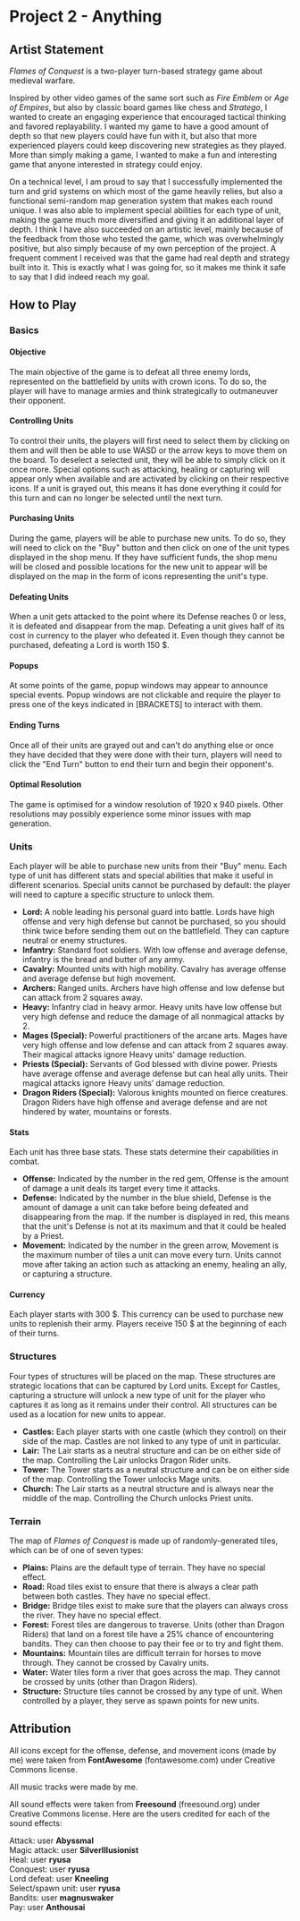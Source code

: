 # Project 2 - Anything

## Artist Statement

_Flames of Conquest_ is a two-player turn-based strategy game about medieval warfare.

Inspired by other video games of the same sort such as _Fire Emblem_ or _Age of Empires_, but also by classic board games like chess and _Stratego_, I wanted to create an engaging experience that encouraged tactical thinking and favored replayability. I wanted my game to have a good amount of depth so that new players could have fun with it, but also that more experienced players could keep discovering new strategies as they played. More than simply making a game, I wanted to make a fun and interesting game that anyone interested in strategy could enjoy.

On a technical level, I am proud to say that I successfully implemented the turn and grid systems on which most of the game heavily relies, but also a functional semi-random map generation system that makes each round unique. I was also able to implement special abilities for each type of unit, making the game much more diversified and giving it an additional layer of depth. I think I have also succeeded on an artistic level, mainly because of the feedback from those who tested the game, which was overwhelmingly positive, but also simply because of my own perception of the project. A frequent comment I received was that the game had real depth and strategy built into it. This is exactly what I was going for, so it makes me think it safe to say that I did indeed reach my goal.

## How to Play

### Basics

#### Objective

The main objective of the game is to defeat all three enemy lords, represented on the battlefield by units with crown icons. To do so, the player will have to manage armies and think strategically to outmaneuver their opponent.

#### Controlling Units

To control their units, the players will first need to select them by clicking on them and will then be able to use WASD or the arrow keys to move them on the board. To deselect a selected unit, they will be able to simply click on it once more. Special options such as attacking, healing or capturing will appear only when available and are activated by clicking on their respective icons. If a unit is grayed out, this means it has done everything it could for this turn and can no longer be selected until the next turn.

#### Purchasing Units

During the game, players will be able to purchase new units. To do so, they will need to click on the "Buy" button and then click on one of the unit types displayed in the shop menu. If they have sufficient funds, the shop menu will be closed and possible locations for the new unit to appear will be displayed on the map in the form of icons representing the unit's type.

#### Defeating Units

When a unit gets attacked to the point where its Defense reaches 0 or less, it is defeated and disappear from the map. Defeating a unit gives half of its cost in currency to the player who defeated it. Even though they cannot be purchased, defeating a Lord is worth 150 \$.

#### Popups

At some points of the game, popup windows may appear to announce special events. Popup windows are not clickable and require the player to press one of the keys indicated in [BRACKETS] to interact with them.

#### Ending Turns

Once all of their units are grayed out and can't do anything else or once they have decided that they were done with their turn, players will need to click the "End Turn" button to end their turn and begin their opponent's.

#### Optimal Resolution

The game is optimised for a window resolution of 1920 x 940 pixels. Other resolutions may possibly experience some minor issues with map generation.

### Units

Each player will be able to purchase new units from their "Buy" menu. Each type of unit has different stats and special abilities that make it useful in different scenarios. Special units cannot be purchased by default: the player will need to capture a specific structure to unlock them.

- **Lord:** A noble leading his personal guard into battle. Lords have high offense and very high defense but cannot be purchased, so you should think twice before sending them out on the battlefield. They can capture neutral or enemy structures.
- **Infantry:** Standard foot soldiers. With low offense and average defense, infantry is the bread and butter of any army.
- **Cavalry:** Mounted units with high mobility. Cavalry has average offense and average defense but high movement.
- **Archers:** Ranged units. Archers have high offense and low defense but can attack from 2 squares away.
- **Heavy:** Infantry clad in heavy armor. Heavy units have low offense but very high defense and reduce the damage of all nonmagical attacks by 2.
- **Mages (Special):** Powerful practitioners of the arcane arts. Mages have very high offense and low defense and can attack from 2 squares away. Their magical attacks ignore Heavy units’ damage reduction.
- **Priests (Special):** Servants of God blessed with divine power. Priests have average offense and average defense but can heal ally units. Their magical attacks ignore Heavy units’ damage reduction.
- **Dragon Riders (Special):** Valorous knights mounted on fierce creatures. Dragon Riders have high offense and average defense and are not hindered by water, mountains or forests.

#### Stats

Each unit has three base stats. These stats determine their capabilities in combat.

- **Offense:** Indicated by the number in the red gem, Offense is the amount of damage a unit deals its target every time it attacks.
- **Defense:** Indicated by the number in the blue shield, Defense is the amount of damage a unit can take before being defeated and disappearing from the map. If the number is displayed in red, this means that the unit's Defense is not at its maximum and that it could be healed by a Priest.
- **Movement:** Indicated by the number in the green arrow, Movement is the maximum number of tiles a unit can move every turn. Units cannot move after taking an action such as attacking an enemy, healing an ally, or capturing a structure.

#### Currency

Each player starts with 300 \$. This currency can be used to purchase new units to replenish their army. Players receive 150 \$ at the beginning of each of their turns.

### Structures

Four types of structures will be placed on the map. These structures are strategic locations that can be captured by Lord units. Except for Castles, capturing a structure will unlock a new type of unit for the player who captures it as long as it remains under their control. All structures can be used as a location for new units to appear.

- **Castles:** Each player starts with one castle (which they control) on their side of the map. Castles are not linked to any type of unit in particular.
- **Lair:** The Lair starts as a neutral structure and can be on either side of the map. Controlling the Lair unlocks Dragon Rider units.
- **Tower:** The Tower starts as a neutral structure and can be on either side of the map. Controlling the Tower unlocks Mage units.
- **Church:** The Lair starts as a neutral structure and is always near the middle of the map. Controlling the Church unlocks Priest units.

### Terrain

The map of _Flames of Conquest_ is made up of randomly-generated tiles, which can be of one of seven types:

- **Plains:** Plains are the default type of terrain. They have no special effect.
- **Road:** Road tiles exist to ensure that there is always a clear path between both castles. They have no special effect.
- **Bridge:** Bridge tiles exist to make sure that the players can always cross the river. They have no special effect.
- **Forest:** Forest tiles are dangerous to traverse. Units (other than Dragon Riders) that land on a forest tile have a 25% chance of encountering bandits. They can then choose to pay their fee or to try and fight them.
- **Mountains:** Mountain tiles are difficult terrain for horses to move through. They cannot be crossed by Cavalry units.
- **Water:** Water tiles form a river that goes across the map. They cannot be crossed by units (other than Dragon Riders).
- **Structure:** Structure tiles cannot be crossed by any type of unit. When controlled by a player, they serve as spawn points for new units.

## Attribution

All icons except for the offense, defense, and movement icons (made by me) were taken from **FontAwesome** (fontawesome.com) under Creative Commons license.

All music tracks were made by me.

All sound effects were taken from **Freesound** (freesound.org) under Creative Commons license. Here are the users credited for each of the sound effects:

Attack: user **Abyssmal**  
Magic attack: user **SilverIllusionist**  
Heal: user **ryusa**  
Conquest: user **ryusa**  
Lord defeat: user **Kneeling**  
Select/spawn unit: user **ryusa**  
Bandits: user **magnuswaker**  
Pay: user **Anthousai**
